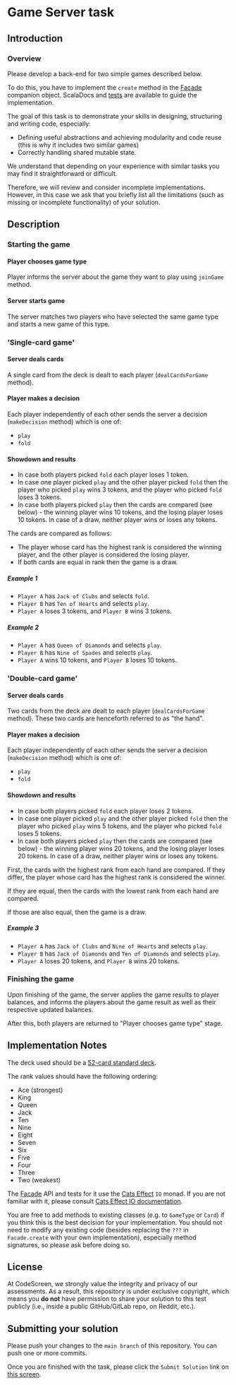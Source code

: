 # Game Server task

## Introduction

### Overview

Please develop a back-end for two simple games described below.

To do this, you have to implement the `create` method in the [Facade](src/main/scala/com/evolution/homework/backend/Facade.scala)
companion object. ScalaDocs and [tests](src/test/scala/com/evolution/homework/backend/FacadeTest.scala) 
are available to guide the implementation.

The goal of this task is to demonstrate your skills in designing, structuring and writing code, especially:
* Defining useful abstractions and achieving modularity and code reuse (this is why it includes two similar
  games)
* Correctly handling shared mutable state.

We understand that depending on your experience with similar tasks you may find it straightforward or
difficult.

Therefore, we will review and consider incomplete implementations. However, in this case we ask that you 
briefly list all the limitations (such as missing or incomplete functionality) of your solution.

## Description

### Starting the game

#### Player chooses game type

Player informs the server about the game they want to play using `joinGame` method.

#### Server starts game

The server matches two players who have selected the same game type and starts a new game of this type.

### 'Single-card game'

#### Server deals cards

A single card from the deck is dealt to each player (`dealCardsForGame` method).

#### Player makes a decision

Each player independently of each other sends the server a decision (`makeDecision` method) which is one of:
* `play`
* `fold`

#### Showdown and results

* In case both players picked `fold` each player loses 1 token.
* In case one player picked `play` and the other player picked `fold` then the player who picked `play` wins
  3 tokens, and the player who picked `fold` loses 3 tokens.
* In case both players picked `play` then the cards are compared (see below) - the winning player wins 10
  tokens, and the losing player loses 10 tokens. In case of a draw, neither player wins or loses any tokens.

The cards are compared as follows:
* The player whose card has the highest rank is considered the winning player, and the other player
  is considered the losing player.
* If both cards are equal in rank then the game is a draw.

##### Example 1

* `Player A` has `Jack of Clubs` and selects `fold`.
* `Player B` has `Ten of Hearts` and selects `play`.
* `Player A` loses 3 tokens, and `Player B` wins 3 tokens.

##### Example 2

* `Player A` has `Queen of Diamonds` and selects `play`.
* `Player B` has `Nine of Spades` and selects `play`.
* `Player A` wins 10 tokens, and `Player B` loses 10 tokens.

### 'Double-card game'

#### Server deals cards

Two cards from the deck are dealt to each player (`dealCardsForGame` method). These two cards
are henceforth referred to as "the hand".

#### Player makes a decision

Each player independently of each other sends the server a decision (`makeDecision` method) which is one of:
* `play`
* `fold`

#### Showdown and results

* In case both players picked `fold` each player loses 2 tokens.
* In case one player picked `play` and the other player picked `fold` then the player who picked `play` wins
  5 tokens, and the player who picked `fold` loses 5 tokens.
* In case both players picked `play` then the cards are compared (see below) - the winning player wins 20
  tokens, and the losing player loses 20 tokens. In case of a draw, neither player wins or loses any tokens.

First, the cards with the highest rank from each hand are compared. If they differ, the player whose card has
the highest rank is considered the winner.

If they are equal, then the cards with the lowest rank from each hand are compared.

If those are also equal, then the game is a draw.

##### Example 3

* `Player A` has `Jack of Clubs` and `Nine of Hearts` and selects `play`.
* `Player B` has `Jack of Diamonds` and `Ten of Diamonds` and selects `play`.
* `Player A` loses 20 tokens, and `Player B` wins 20 tokens.

### Finishing the game

Upon finishing of the game, the server applies the game results to player balances, and informs the players
about the game result as well as their respective updated balances.

After this, both players are returned to "Player chooses game type" stage.

## Implementation Notes

The deck used should be a [52-card standard deck](https://en.wikipedia.org/wiki/Standard_52-card_deck).

The rank values should have the following ordering:
* Ace (strongest)
* King
* Queen
* Jack
* Ten
* Nine
* Eight
* Seven
* Six
* Five
* Four
* Three
* Two (weakest)

The [Facade](src/main/scala/com/evolution/homework/backend/Facade.scala) API and tests for it use the
[Cats Effect](https://typelevel.org/cats-effect/) `IO` monad. If you are not familiar with it, please 
consult [Cats Effect IO documentation](https://typelevel.org/cats-effect/api/3.x/cats/effect/IO.html).

You are free to add methods to existing classes (e.g. to `GameType` or `Card`) if you think this is the best
decision for your implementation. You should not need to modify any existing code (besides replacing the `???`
in `Facade.create` with your own implementation), especially method signatures, so please ask before doing so.
## License

At CodeScreen, we strongly value the integrity and privacy of our assessments. As a result, this repository is under exclusive copyright, which means you **do not** have permission to share your solution to this test publicly (i.e., inside a public GitHub/GitLab repo, on Reddit, etc.). <br>

## Submitting your solution

Please push your changes to the `main branch` of this repository. You can push one or more commits. <br>

Once you are finished with the task, please click the `Submit Solution` link on <a href="https://app.codescreen.com/candidate/24751a32-4906-4c8e-bbd8-bd075567625f" target="_blank">this screen</a>.